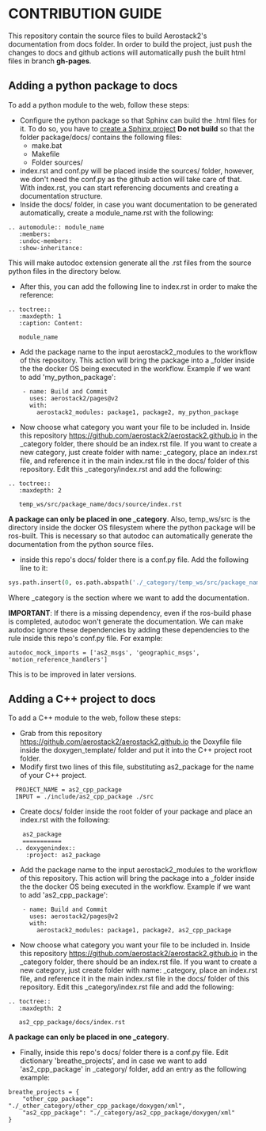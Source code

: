 # CONTRIBUTION GUIDE 

This repository contain the source files to build Aerostack2's documentation from docs folder. 
In order to build the project, just push the changes to docs and github actions will automatically push
the built html files in branch **gh-pages**.

## Adding a python package to docs

To add a python module to the web, follow these steps:
- Configure the python package so that Sphinx can build the .html files for it.  To do so, you have to [create a Sphinx project](https://www.sphinx-doc.org/en/master/tutorial/getting-started.html#setting-up-your-project-and-development-environment) **Do not build** so that the folder package/docs/ contains the following files:
	- make.bat
	- Makefile
	- Folder sources/
- index.rst and conf.py will be placed inside the sources/ folder, however, we don't need the conf.py as the github action will take care of that. With index.rst, you can start referencing documents and creating a documentation structure. 
- Inside the docs/ folder, in case you want documentation to be generated automatically, create a module_name.rst with the following: 
```
.. automodule:: module_name
   :members:
   :undoc-members:
   :show-inheritance:
```
This will make autodoc extension generate all the .rst files from the source python files in the directory below.
- After this, you can add the following line to index.rst in order to make the reference:
```
.. toctree::
   :maxdepth: 1
   :caption: Content:

   module_name
```

- Add the package name to the input aerostack2_modules to the workflow of this repository. This action will bring the package into a _folder inside the the docker OS being executed in the workflow. Example if we want to add 'my_python_package':
``` 
    - name: Build and Commit
      uses: aerostack2/pages@v2
      with:
        aerostack2_modules: package1, package2, my_python_package
```
- Now choose what category you want your file to be included in. Inside this repository https://github.com/aerostack2/aerostack2.github.io in the _category folder, there should be an index.rst file. If you want to create a new category, just create folder with name: _category, place an index.rst file, and reference it in the main index.rst file in the docs/ folder of this repository. Edit this _category/index.rst and add the following:
```
.. toctree::
   :maxdepth: 2

   temp_ws/src/package_name/docs/source/index.rst
```
**A package can only be placed in one _category**. Also, temp_ws/src is the directory inside the docker OS filesystem where the python package will be ros-built. This is necessary so that autodoc can automatically generate the documentation from the python source files.
-  inside this repo's docs/ folder there is a conf.py file. Add the following line to it:
```python
sys.path.insert(0, os.path.abspath('./_category/temp_ws/src/package_name/package_name'))
```
Where _category is the section where we want to add the documentation.

**IMPORTANT**: If there is a missing dependency, even if the ros-build phase is completed, autodoc won't generate the documentation. We can make autodoc ignore these dependencies by adding these dependencies to the rule inside this repo's conf.py file. For example:
```
autodoc_mock_imports = ['as2_msgs', 'geographic_msgs', 'motion_reference_handlers']
```
This is to be improved in later versions.

## Adding a C++ project to docs

To add a C++ module to the web, follow these steps:
- Grab from this repository https://github.com/aerostack2/aerostack2.github.io the Doxyfile file inside the doxygen_template/ folder and put it into the C++ project root folder. 
- Modify first two lines of this file, substituting as2_package for the name of your C++ project.
```
  PROJECT_NAME = as2_cpp_package
  INPUT = ./include/as2_cpp_package ./src
  ```
  - Create docs/ folder inside the root folder of your package and place an index.rst with the following:
  ```
	  as2_package
	  ===========
	.. doxygenindex::
	   :project: as2_package
  ```
  - Add the package name to the input aerostack2_modules to the workflow of this repository. This action will bring the package into a _folder inside the the docker OS being executed in the workflow. Example if we want to add 'as2_cpp_package':
``` 
    - name: Build and Commit
      uses: aerostack2/pages@v2
      with:
        aerostack2_modules: package1, package2, as2_cpp_package
```
- Now choose what category you want your file to be included in. Inside this repository https://github.com/aerostack2/aerostack2.github.io in the _category folder, there should be an index.rst file. If you want to create a new category, just create folder with name: _category, place an index.rst file, and reference it in the main index.rst file in the docs/ folder of this repository. Edit this _category/index.rst file and add the following:
```
.. toctree::
   :maxdepth: 2

   as2_cpp_package/docs/index.rst
```
**A package can only be placed in one _category**.
  
- Finally, inside this repo's docs/ folder there is a conf.py file. Edit dictionary 'breathe_projects', and in case we want to add 'as2_cpp_package' in _category/ folder, add an entry as the following example:
```
breathe_projects = {
    "other_cpp_package": "./_other_category/other_cpp_package/doxygen/xml",
    "as2_cpp_package": "./_category/as2_cpp_package/doxygen/xml"
}
```
